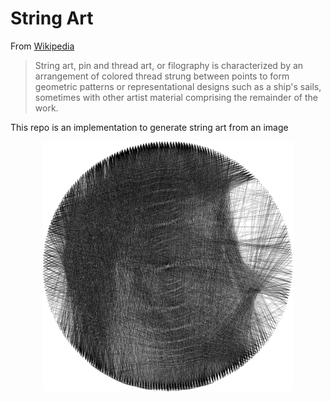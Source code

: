 # String Art

From [Wikipedia](https://en.wikipedia.org/wiki/String_art)

> String art, pin and thread art, or filography is characterized by an arrangement of colored thread strung between points to form geometric patterns or representational designs such as a ship's sails, sometimes with other artist material comprising the remainder of the work. 

This repo is an implementation to generate string art from an image

<div align="center">
    <img width="400px" src="./img/stringart.png" />
</div>
